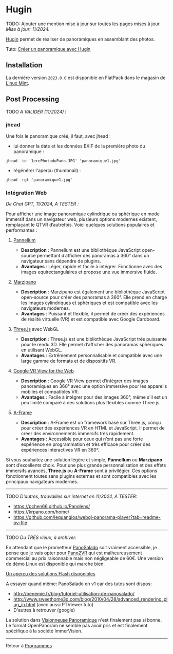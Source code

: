 # Hugin

TODO: Ajouter une mention mise à jour sur toutes les pages mises à jour
*Mise à jour: 11/2024.*

[Hugin](https://hugin.sourceforge.io/) permet de réaliser de panoramiques en assemblant des photos.

Tuto: [Créer un panoramique avec Hugin](../tuto/Créer%20un%20panoramique%20avec%20Hugin.md)

## Installation

La dernière version `2023.0.0` est disponible en FlatPack dans le magasin de [Linux Mint](../dist/Mint.md).

## Post Processing

TODO *A VALIDER (11/2024) !*

### jhead

Une fois le panoramique créé, il faut, avec jhead :

- lui donner la date et les données EXIF de la première photo du
  panoramique :

`jhead -te '1erePhotoduPano.JPG' 'panoramique1.jpg'`

- régénérer l'aperçu (thumbnail) :

`jhead -rgt 'panoramique1.jpg'`

### Intégration Web

*De Chat GPT, 11/2024, A TESTER :*

Pour afficher une image panoramique cylindrique ou sphérique en mode immersif dans un navigateur web, plusieurs options modernes existent, remplaçant le QTVR d’autrefois. Voici quelques solutions populaires et performantes :

1. [Pannellum](https://pannellum.org/)
   - **Description** : Pannellum est une bibliothèque JavaScript open-source permettant d’afficher des panoramas à 360° dans un navigateur sans dépendre de plugins.
   - **Avantages** : Léger, rapide et facile à intégrer. Fonctionne avec des images equirectangulaires et propose une vue immersive fluide.

2. [Marzipano](http://www.marzipano.net/)
   - **Description** : Marzipano est également une bibliothèque JavaScript open-source pour créer des panoramas à 360°. Elle prend en charge les images cylindriques et sphériques et est compatible avec les navigateurs modernes.
   - **Avantages** : Puissant et flexible, il permet de créer des expériences de réalité virtuelle (VR) et est compatible avec Google Cardboard.

3. [Three.js](https://threejs.org/) avec WebGL
   - **Description** : Three.js est une bibliothèque JavaScript très puissante pour le rendu 3D. Elle permet d’afficher des panoramas sphériques en utilisant WebGL.
   - **Avantages** : Extrêmement personnalisable et compatible avec une large gamme de formats et de dispositifs VR.

4. [Google VR View for the Web](https://developers.google.com/vr/)
   - **Description** : Google VR View permet d’intégrer des images panoramiques en 360° avec une option immersive pour les appareils mobiles et compatibles VR.
   - **Avantages** : Facile à intégrer pour des images 360°, même s'il est un peu limité comparé à des solutions plus flexibles comme Three.js.

5. [A-Frame](https://aframe.io/)
   - **Description** : A-Frame est un framework basé sur Three.js, conçu pour créer des expériences VR en HTML et JavaScript. Il permet de créer des environnements immersifs très rapidement.
   - **Avantages** : Accessible pour ceux qui n’ont pas une forte expérience en programmation et très efficace pour créer des expériences interactives VR en 360°.

Si vous souhaitez une solution légère et simple, **Pannellum** ou **Marzipano** sont d’excellents choix. Pour une plus grande personnalisation et des effets immersifs avancés, **Three.js** ou **A-Frame** sont à privilégier. Ces options fonctionnent toutes sans plugins externes et sont compatibles avec les principaux navigateurs modernes.

----

TODO *D'autres, trouvailles sur internet en 11/2024, A TESTER:*

- https://pchen66.github.io/Panolens/
- https://krpano.com/home/
- https://github.com/lequangios/webgl-panorama-player?tab=readme-ov-file

----

TODO *Du TRES vieux, à archiver:*

En attendant que le prometteur [PanoSalado](http://panozona.com/wiki/Main_Page) soit vraiment accessible, je pense que je vais opter pour [Pano2VR](http://gardengnomesoftware.com/pano2vr.php) qui est malheureusement commercial au prix raisonnable mais non négligeable de 60€. Une version de démo Linux est disponible qui marche bien.

[Un aperçu des solutions Flash disponibles](http://www.nicolasburtey.net/visite-virtuelle-flash/)

A essayer quand même: PanoSalado en v1 car des tutos sont dispos:

- <http://benemie.fr/blog/tutoriel-utilisation-de-panosalado/>
- <http://www.sweethome3d.com/blog/2010/04/28/advanced_rendering_plug_in.html>
  (avec aussi PTViewer tuto)
- D'autres à retrouver (google)

La solution dans [Visionneuse Panoramique](Visionneuse_Panoramique) n'est finalement pas si
bonne. Le format OpenPanoram ne semble pas avoir pris et est finalement
spécifique à la société ImmerVision.

----

Retour à [Programmes](Programmes)
